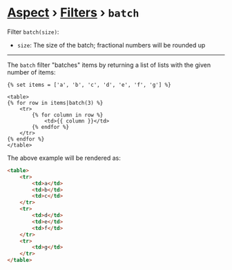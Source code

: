 [Aspect](./../../readme.md) › [Filters](./../filters.md) › `batch`
==============

<!-- {% raw %} -->

Filter `batch(size)`:
* `size`: The size of the batch; fractional numbers will be rounded up

---

The `batch` filter "batches" items by returning a list of lists with the given number of items:

```twig
{% set items = ['a', 'b', 'c', 'd', 'e', 'f', 'g'] %}

<table>
{% for row in items|batch(3) %}
    <tr>
        {% for column in row %}
            <td>{{ column }}</td>
        {% endfor %}
    </tr>
{% endfor %}
</table>
```
The above example will be rendered as:

```html
<table>
    <tr>
        <td>a</td>
        <td>b</td>
        <td>c</td>
    </tr>
    <tr>
        <td>d</td>
        <td>e</td>
        <td>f</td>
    </tr>
    <tr>
        <td>g</td>
    </tr>
</table>
```

<!-- {% endraw %} -->